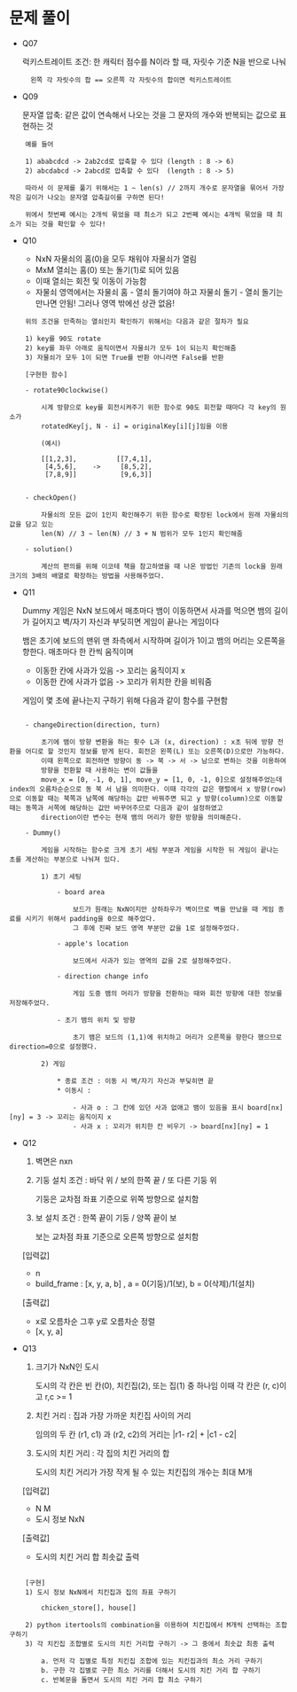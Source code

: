 # 문제 풀이

* Q07

    럭키스트레이트 조건: 한 캐릭터 점수를 N이라 할 때, 자릿수 기준 N을 반으로 나눠
        
        왼쪽 각 자릿수의 합 == 오른쪽 각 자릿수의 합이면 럭키스트레이트

* Q09

    문자열 압축: 같은 값이 연속해서 나오는 것을 그 문자의 개수와 반복되는 값으로 표현하는 것

```
    예를 들어 

    1) ababcdcd -> 2ab2cd로 압축할 수 있다 (length : 8 -> 6)
    2) abcdabcd -> 2abcd로 압축할 수 있다  (length : 8 -> 5)

    따라서 이 문제를 풀기 위해서는 1 ~ len(s) // 2까지 개수로 문자열을 묶어서 가장 작은 길이가 나오는 문자열 압축길이를 구하면 된다!

    위에서 첫번째 예시는 2개씩 묶었을 때 최소가 되고 2번째 예시는 4개씩 묶었을 때 최소가 되는 것을 확인할 수 있다!

```

* Q10

    * NxN 자물쇠의 홈(0)을 모두 채워야 자물쇠가 열림
    * MxM 열쇠는 홈(0) 또는 돌기(1)로 되어 있음
    * 이때 열쇠는 회전 및 이동이 가능함
    * 자물쇠 영역에서는 자물쇠 홈 - 열쇠 돌기여야 하고 자물쇠 돌기 - 열쇠 돌기는 만나면 안됨! 그러나 영역 밖에선 상관 없음!

```
    위의 조건을 만족하는 열쇠인지 확인하기 위해서는 다음과 같은 절차가 필요

    1) key를 90도 rotate
    2) key를 좌우 아래로 움직이면서 자물쇠가 모두 1이 되는지 확인해줌
    3) 자물쇠가 모두 1이 되면 True를 반환 아니라면 False를 반환

    [구현한 함수]

    - rotate90clockwise()

        시계 방향으로 key를 회전시켜주기 위한 함수로 90도 회전할 때마다 각 key의 원소가 
        rotatedKey[j, N - i] = originalKey[i][j]임을 이용

        (예시)

        [[1,2,3],          [[7,4,1],
         [4,5,6],    ->     [8,5,2], 
         [7,8,9]]           [9,6,3]]


    - checkOpen()

        자물쇠의 모든 값이 1인지 확인해주기 위한 함수로 확장된 lock에서 원래 자물쇠의 값을 담고 있는 
        len(N) // 3 ~ len(N) // 3 + N 범위가 모두 1인지 확인해줌

    - solution()

        계산의 편의를 위해 이코테 책을 참고하였을 때 나온 방법인 기존의 lock을 원래 크기의 3배의 배열로 확장하는 방법을 사용해주었다.

```

* Q11

    Dummy 게임은 NxN 보드에서 매초마다 뱀이 이동하면서 사과를 먹으면 뱀의 길이가 길어지고 벽/자기 자신과 부딪히면 게임이 끝나는 게임이다

    뱀은 초기에 보드의 맨위 맨 좌측에서 시작하며 길이가 1이고 뱀의 머리는 오른쪽을 향한다. 매초마다 한 칸씩 움직이며 
    - 이동한 칸에 사과가 있음 -> 꼬리는 움직이지 x
    - 이동한 칸에 사과가 없음 -> 꼬리가 위치한 칸을 비워줌

    게임이 몇 초에 끝나는지 구하기 위해 다음과 같이 함수를 구현함

```

    - changeDirection(direction, turn)

        초기에 뱀이 방향 변환을 하는 횟수 L과 (x, direction) : x초 뒤에 방향 전환을 어디로 할 것인지 정보를 받게 된다. 회전은 왼쪽(L) 또는 오른쪽(D)으로만 가능하다.
        이때 왼쪽으로 회전하면 방향이 동 -> 북 -> 서 -> 남으로 변하는 것을 이용하여
        방향을 전환할 때 사용하는 변이 값들을
        move_x = [0, -1, 0, 1], move_y = [1, 0, -1, 0]으로 설정해주었는데 index의 오름차순순으로 동 북 서 남을 의미한다. 이때 각각의 값은 행렬에서 x 방향(row)으로 이동할 때는 북쪽과 남쪽에 해당하는 값만 바꿔주면 되고 y 방향(column)으로 이동할 때는 동쪽과 서쪽에 해당하는 값만 바꾸어주므로 다음과 같이 설정하였고
        direction이란 변수는 현재 뱀의 머리가 향한 방향을 의미해준다.

    - Dummy()

        게임을 시작하는 함수로 크게 초기 세팅 부분과 게임을 시작한 뒤 게임이 끝나는 초를 계산하는 부분으로 나눠져 있다.

        1) 초기 세팅

            - board area

                보드가 원래는 NxN이지만 상하좌우가 벽이므로 벽을 만났을 때 게임 종료를 시키기 위해서 padding을 0으로 해주었다.
                그 후에 진짜 보드 영역 부분만 값을 1로 설정해주었다.

            - apple's location

                보드에서 사과가 있는 영역의 값을 2로 설정해주었다.

            - direction change info

                게임 도중 뱀의 머리가 방향을 전환하는 때와 회전 방향에 대한 정보를 저장해주었다.

            - 초기 뱀의 위치 및 방향

                초기 뱀은 보드의 (1,1)에 위치하고 머리가 오른쪽을 향한다 했으므로 direction=0으로 설정했다.

        2) 게임

            * 종료 조건 : 이동 시 벽/자기 자신과 부딪히면 끝
            * 이동시 :

                - 사과 o : 그 칸에 있던 사과 없애고 뱀이 있음을 표시 board[nx][ny] = 3 -> 꼬리는 움직이지 x
                - 사과 x : 꼬리가 위치한 칸 비우기 -> board[nx][ny] = 1  

``` 

* Q12

    1) 벽면은 nxn
    2) 기둥 설치 조건 : 바닥 위 / 보의 한쪽 끝 / 또 다른 기둥 위

        기둥은 교차점 좌표 기준으로 위쪽 방향으로 설치함

    3) 보   설치 조건 : 한쪽 끝이 기둥 / 양쪽 끝이 보

        보는 교차점 좌표 기준으로 오른쪽 방향으로 설치함

    [입력값]
    - n
    - build_frame : [x, y, a, b] , a = 0(기둥)/1(보), b = 0(삭제)/1(설치)

    [출력값]
    - x로 오름차순 그후 y로 오름차순 정렬
    - [x, y, a]

* Q13

    1) 크기가 NxN인 도시

        도시의 각 칸은 빈 칸(0), 치킨집(2), 또는 집(1) 중 하나임
        이때 각 칸은 (r, c)이고 r,c >= 1
    2) 치킨 거리 : 집과 가장 가까운 치킨집 사이의 거리

        임의의 두 칸 (r1, c1) 과 (r2, c2)의 거리는 |r1- r2| + |c1 - c2|
        
    3) 도시의 치킨 거리 : 각 집의 치킨 거리의 합

        도시의 치킨 거리가 가장 작게 될 수 있는 치킨집의 개수는 최대 M개

    [입력값]
    - N M
    - 도시 정보 NxN

    [출력값]
    - 도시의 치킨 거리 합 최솟값 출력

```

    [구현]
    1) 도시 정보 NxN에서 치킨집과 집의 좌표 구하기

        chicken_store[], house[]

    2) python itertools의 combination을 이용하여 치킨집에서 M개씩 선택하는 조합 구하기
    3) 각 치킨집 조합별로 도시의 치킨 거리합 구하기 -> 그 중에서 최솟값 최종 출력

        a. 먼저 각 집별로 특정 치킨집 조합에 있는 치킨집과의 최소 거리 구하기
        b. 구한 각 집별로 구한 최소 거리를 더해서 도시의 치킨 거리 합 구하기
        c. 반복문을 돌면서 도시의 치킨 거리 합 최소 구하기

```